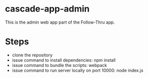 # cascade-app-admin

This is the admin web app part of the Follow-Thru app.

# Steps

- clone the repository
- issue command to install dependencies: npm install
- issue command to bundle the scripts: webpack
- issue command to run server locally on port 10000: node index.js